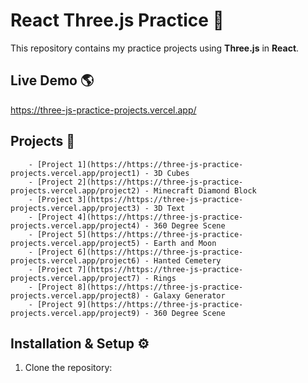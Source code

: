 # React Three.js Practice 🚀

This repository contains my practice projects using **Three.js** in **React**.  

## Live Demo 🌎
https://three-js-practice-projects.vercel.app/

## Projects 📌
        - [Project 1](https://https://three-js-practice-projects.vercel.app/project1) - 3D Cubes
        - [Project 2](https://https://three-js-practice-projects.vercel.app/project2) - Minecraft Diamond Block
        - [Project 3](https://https://three-js-practice-projects.vercel.app/project3) - 3D Text
        - [Project 4](https://https://three-js-practice-projects.vercel.app/project4) - 360 Degree Scene
        - [Project 5](https://https://three-js-practice-projects.vercel.app/project5) - Earth and Moon
        - [Project 6](https://https://three-js-practice-projects.vercel.app/project6) - Hanted Cemetery
        - [Project 7](https://https://three-js-practice-projects.vercel.app/project7) - Rings
        - [Project 8](https://https://three-js-practice-projects.vercel.app/project8) - Galaxy Generator
        - [Project 9](https://https://three-js-practice-projects.vercel.app/project9) - 360 Degree Scene

## Installation & Setup ⚙️
1. Clone the repository:
